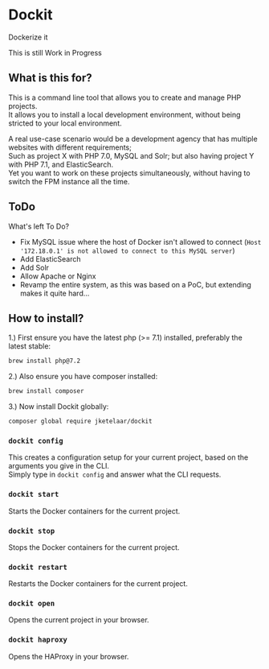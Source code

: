# Dockit
Dockerize it

This is still Work in Progress

## What is this for?
This is a command line tool that allows you to create and manage PHP projects.  
It allows you to install a local development environment, without being stricted to your local environment.

A real use-case scenario would be a development agency that has multiple websites with different requirements;   
Such as project X with PHP 7.0, MySQL and Solr; but also having project Y with PHP 7.1, and ElasticSearch.  
Yet you want to work on these projects simultaneously, without having to switch the FPM instance all the time.

## ToDo
What's left To Do?

* Fix MySQL issue where the host of Docker isn't allowed to connect (`Host '172.18.0.1' is not allowed to connect to this MySQL server`)
* Add ElasticSearch
* Add Solr
* Allow Apache or Nginx
* Revamp the entire system, as this was based on a PoC, but extending makes it quite hard...

## How to install?
1.) First ensure you have the latest php (>= 7.1) installed, preferably the latest stable:
```bash
brew install php@7.2
```

2.) Also ensure you have composer installed:
```bash
brew install composer
```

3.) Now install Dockit globally:
```bash
composer global require jketelaar/dockit
```

### `dockit config`
This creates a configuration setup for your current project, based on the arguments you give in the CLI.  
Simply type in `dockit config` and answer what the CLI requests.

### `dockit start`
Starts the Docker containers for the current project.

### `dockit stop`
Stops the Docker containers for the current project.

### `dockit restart`
Restarts the Docker containers for the current project.

### `dockit open`
Opens the current project in your browser.

### `dockit haproxy`
Opens the HAProxy in your browser.